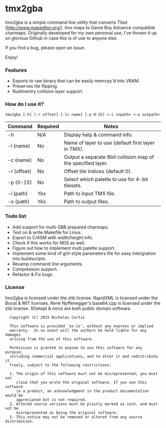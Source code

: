 # tmx2gba #
tmx2gba is a simple command line utility that converts Tiled (http://www.mapeditor.org/) .tmx maps to Game Boy Advance compatible charmaps.
Originally developed for my own personal use, I've thrown it up on glorious Github in case this is of use to anyone else.

If you find a bug, please open an issue.

Enjoy!

### Features ###
* Exports to raw binary that can be easily memcpy'd into VRAM.
* Preserves tile flipping.
* Rudimentry collision layer support.

### How do I use it? ###
```
tmx2gba [-h] [-r offset] [-lc name] [-p 0-15] <-i inpath> <-o outpath>
```

Command     | Required | Notes
------------|----------|-------------------------------------------------------------
-h          | N/A      | Display help & command info.
-l (name)   | No       | Name of layer to use (default first layer in TMX).
-c (name)   | No       | Output a separate 8bit collision map of the specified layer.
-r (offset) | No       | Offset tile indices (default 0).
-p (0-15)   | No       | Select which palette to use for 4-bit tilesets.
-i (path)   | *Yes*    | Path to input TMX file.
-o (path)   | *Yes*    | Path to output files.

### Todo list ###
* Add support for multi-SBB prepared charmaps.
* Test on & write Makefile for Linux.
* Export to C/ASM with width/height info.
* Check if this works for NDS as well.
* Figure out how to implement multi palette support.
* Implement some kind of grit-style parameters file for easy intergration into buildscripts.
* Revamp command line arguments.
* Compression support.
* Refactor & Fix bugs.

### License ###
tmx2gba is licensed under the zlib license.
RapidXML is licensed under the Boost & MIT licenses.
René Nyffenegger's base64.cpp is licensed under the zlib license.
XGetopt & miniz are both public domain software.

```
  Copyright (C) 2015 Nicholas Curtis

  This software is provided 'as-is', without any express or implied
  warranty.  In no event will the authors be held liable for any damages
  arising from the use of this software.

  Permission is granted to anyone to use this software for any purpose,
  including commercial applications, and to alter it and redistribute it
  freely, subject to the following restrictions:

  1. The origin of this software must not be misrepresented; you must not
     claim that you wrote the original software. If you use this software
     in a product, an acknowledgment in the product documentation would be
     appreciated but is not required.
  2. Altered source versions must be plainly marked as such, and must not be
     misrepresented as being the original software.
  3. This notice may not be removed or altered from any source distribution.
  
```
